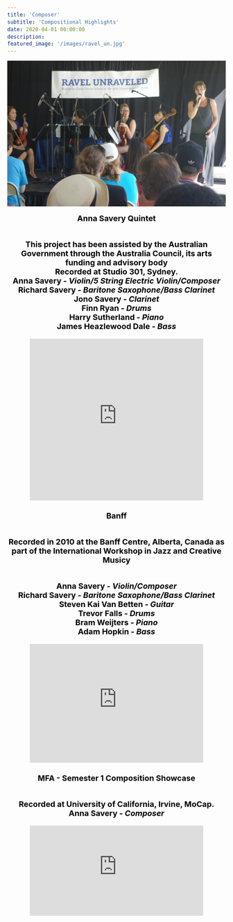 ```yaml
---
title: 'Composer'
subtitle: 'Compositional Highlights'
date: 2020-04-01 00:00:00
description:
featured_image: '/images/ravel_un.jpg'
---
```


![](/images/ravel_un.jpg)

<!--missing 1) Ariadna Ravel unraveled 2) Kamo Grideche, GAtech podcasts-->

<center><b><font size="+1"><font style="color:black">
Anna Savery Quintet
<p><br>
This project has been assisted by the Australian Government through the Australia Council, its arts funding and advisory body<br>
 Recorded at Studio 301, Sydney.
 <br>Anna Savery - <i>Violin/5 String Electric Violin/Composer<br></i>
 Richard Savery - <i>Baritone Saxophone/Bass Clarinet<br></i>
 Jono Savery - <i>Clarinet<br></i>
  Finn Ryan - <i>Drums<br></i>
	Harry Sutherland - <i>Piano<br></i>
	James Heazlewood Dale - <i>Bass<br></i>

 <center>
<center>
<iframe style="border: 0; width: 400px; height: 373px;" src="https://bandcamp.com/EmbeddedPlayer/album=3422123173/size=large/bgcol=ffffff/linkcol=0687f5/artwork=small/transparent=true/" seamless><a href="https://annaosavery.bandcamp.com/album/anna-savery-quintet">Anna Savery Quintet by Anna Savery</a></iframe></center><br>

<center><b><font size="+1"><font style="color:black">
Banff
<p><br>
Recorded in 2010 at the Banff Centre, Alberta, Canada as part of the International Workshop in Jazz and Creative Musicy<br>

 <br>Anna Savery - <i>Violin/Composer<br></i>
 Richard Savery - <i>Baritone Saxophone/Bass Clarinet<br></i>
 Steven Kai Van Betten - <i>Guitar<br></i>
  Trevor Falls - <i>Drums<br></i>
	Bram Weijters - <i>Piano<br></i>
	Adam Hopkin - <i>Bass<br></i>

<center>
<iframe style="border: 0; width: 400px; height: 274px;" src="https://bandcamp.com/EmbeddedPlayer/album=1312800934/size=large/bgcol=ffffff/linkcol=0687f5/artwork=small/transparent=true/" seamless><a href="https://annaosavery.bandcamp.com/album/banff">Banff by Anna okunev</a></iframe></center><br>

<center><b><font size="+1"><font style="color:black">
MFA - Semester 1 Composition Showcase
<p><br>
 Recorded at University of California, Irvine, MoCap.
 <br>Anna Savery - <i>Composer<br></i>
 <center>

<center>
<iframe style="border: 0; width: 400px; height: 208px;" src="https://bandcamp.com/EmbeddedPlayer/album=649104161/size=large/bgcol=ffffff/linkcol=0687f5/artwork=small/transparent=true/" seamless><a href="https://annaosavery.bandcamp.com/album/creative-practices">Creative Practices by AnnaSavery</a></iframe></center>
